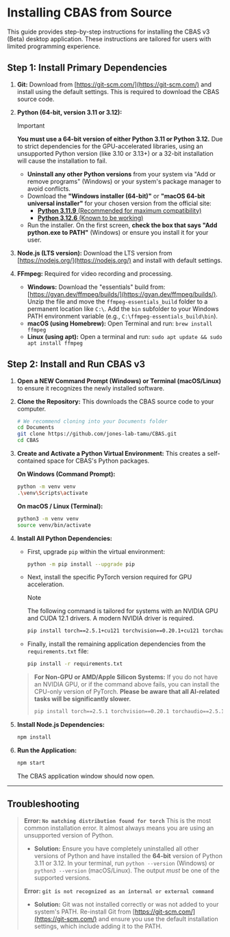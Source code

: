 # Installing CBAS from Source

This guide provides step-by-step instructions for installing the CBAS v3 (Beta) desktop application. These instructions are tailored for users with limited programming experience.

## Step 1: Install Primary Dependencies

1.  **Git:** Download from [https://git-scm.com/](https://git-scm.com/) and install using the default settings. This is required to download the CBAS source code.

2.  **Python (64-bit, version 3.11 or 3.12):**

    > [!IMPORTANT]
    > **You must use a 64-bit version of either Python 3.11 or Python 3.12.**
    > Due to strict dependencies for the GPU-accelerated libraries, using an unsupported Python version (like 3.10 or 3.13+) or a 32-bit installation will cause the installation to fail.

    *   **Uninstall any other Python versions** from your system via "Add or remove programs" (Windows) or your system's package manager to avoid conflicts.
    *   Download the **"Windows installer (64-bit)"** or **"macOS 64-bit universal installer"** for your chosen version from the official site:
        *   [**Python 3.11.9** (Recommended for maximum compatibility)](https://www.python.org/downloads/release/python-3119/)
        *   [**Python 3.12.6** (Known to be working)](https://www.python.org/downloads/release/python-3126/)
    *   Run the installer. On the first screen, **check the box that says "Add python.exe to PATH"** (Windows) or ensure you install it for your user.

3.  **Node.js (LTS version):** Download the LTS version from [https://nodejs.org/](https://nodejs.org/) and install with default settings.

4.  **FFmpeg:** Required for video recording and processing.
    *   **Windows:** Download the "essentials" build from: [https://gyan.dev/ffmpeg/builds/](https://gyan.dev/ffmpeg/builds/). Unzip the file and move the `ffmpeg-essentials_build` folder to a permanent location like `C:\`. Add the `bin` subfolder to your Windows PATH environment variable (e.g., `C:\ffmpeg-essentials_build\bin`).
    *   **macOS (using Homebrew):** Open Terminal and run: `brew install ffmpeg`
    *   **Linux (using apt):** Open a terminal and run: `sudo apt update && sudo apt install ffmpeg`

## Step 2: Install and Run CBAS v3

1.  **Open a NEW Command Prompt (Windows) or Terminal (macOS/Linux)** to ensure it recognizes the newly installed software.

2.  **Clone the Repository:** This downloads the CBAS source code to your computer.
    ```bash
    # We recommend cloning into your Documents folder
    cd Documents
    git clone https://github.com/jones-lab-tamu/CBAS.git
    cd CBAS
    ```

3.  **Create and Activate a Python Virtual Environment:** This creates a self-contained space for CBAS's Python packages.

    **On Windows (Command Prompt):**
    ```bash
    python -m venv venv
    .\venv\Scripts\activate
    ```
    **On macOS / Linux (Terminal):**
    ```bash
    python3 -m venv venv
    source venv/bin/activate
    ```

4.  **Install All Python Dependencies:**

    *   First, upgrade `pip` within the virtual environment:
        ```bash
        python -m pip install --upgrade pip
        ```

    *   Next, install the specific PyTorch version required for GPU acceleration.
        > [!NOTE]
        > The following command is tailored for systems with an NVIDIA GPU and CUDA 12.1 drivers. A modern NVIDIA driver is required.
        ```bash
        pip install torch==2.5.1+cu121 torchvision==0.20.1+cu121 torchaudio==2.5.1+cu121 --extra-index-url https://download.pytorch.org/whl/cu121
        ```

    *   Finally, install the remaining application dependencies from the `requirements.txt` file:
        ```bash
        pip install -r requirements.txt
        ```

    > **For Non-GPU or AMD/Apple Silicon Systems:**
	> If you do not have an NVIDIA GPU, or if the command above fails, you can install the CPU-only version of PyTorch. **Please be aware that all AI-related tasks will be significantly slower.**
	> ```bash
	> pip install torch==2.5.1 torchvision==0.20.1 torchaudio==2.5.1
	> ```

5.  **Install Node.js Dependencies:**
    ```bash
    npm install
    ```

6.  **Run the Application:**
    ```bash
    npm start
    ```
    The CBAS application window should now open.

---
## Troubleshooting

> **Error: `No matching distribution found for torch`**
> This is the most common installation error. It almost always means you are using an unsupported version of Python.
> *   **Solution:** Ensure you have completely uninstalled all other versions of Python and have installed the **64-bit** version of Python 3.11 or 3.12. In your terminal, run `python --version` (Windows) or `python3 --version` (macOS/Linux). The output *must* be one of the supported versions.
>
> **Error: `git is not recognized as an internal or external command`**
> *   **Solution:** Git was not installed correctly or was not added to your system's PATH. Re-install Git from [https://git-scm.com/](https://git-scm.com/) and ensure you use the default installation settings, which include adding it to the PATH.